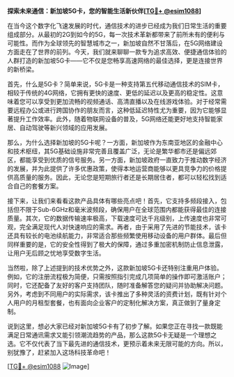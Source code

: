 **探索未来通信：新加坡5G卡，您的智能生活新伙伴[[TG💪+ @esim1088](https://t.me/s/esim1088)]**

在当今这个数字化飞速发展的时代，通信技术的进步已经成为我们日常生活的重要组成部分。从最初的2G到如今的5G，每一次技术革新都带来了前所未有的便利与可能性。而作为全球领先的智慧城市之一，新加坡自然不甘落后，在5G网络建设方面走在了世界的前列。今天，我们就来聊聊一款专为追求高效、便捷通信体验的人群打造的新加坡5G卡——它不仅是您畅享高速网络的最佳选择，更是连接世界的新桥梁。

首先，什么是5G卡？简单来说，5G卡是一种支持第五代移动通信技术的SIM卡，相较于传统的4G网络，它拥有更快的速度、更低的延迟以及更高的稳定性。这意味着您可以享受到更加流畅的视频通话、高清直播以及在线游戏体验。对于经常需要远程办公或进行跨国协作的朋友而言，这种低延迟特性尤为重要，因为它能够显著提升工作效率。此外，随着物联网设备的普及，5G网络还能更好地支持智能家居、自动驾驶等新兴领域的应用发展。

那么，为什么选择新加坡的5G卡呢？一方面，新加坡作为东南亚地区的金融中心和技术枢纽，其5G基础设施非常完善且覆盖广泛，无论是繁华都市还是偏远郊区，都能享受到优质的信号服务。另一方面，新加坡政府一直致力于推动数字经济的发展，并为此提供了许多优惠政策，使得本地运营商能够以更具竞争力的价格提供高质量的服务。因此，无论您是短期旅行者还是长期居住者，都可以轻松找到适合自己的套餐方案。

接下来，让我们来看看这款产品具体有哪些亮点吧！首先，它支持多频段接入，包括但不限于Sub-6GHz和毫米波频段，确保用户在全球范围内都能获得最佳的连接质量。其次，它的数据传输速率极高，下载速度可达千兆级别，上传速度也非常可观，完全满足现代人对快速响应的需求。再者，由于采用了先进的节能技术，该卡还具有较长的电池续航能力，非常适合那些频繁使用移动设备的用户群体。最后但同样重要的是，它的安全性得到了极大的保障，通过多重加密机制防止信息泄露，让用户无后顾之忧地享受数字生活。

当然啦，除了上述提到的技术优势之外，这款新加坡5G卡还特别注重用户体验。例如，它的注册流程极为简便，只需按照指引完成几项简单的操作即可激活账户；同时，它还配备了友好的客户支持团队，随时准备解答您的疑问并协助解决问题。另外，考虑到不同用户的实际需求，该卡推出了多种灵活的资费计划，既有针对个人用户的月租型套餐，也有面向企业客户的定制化解决方案，真正做到了量身定制。

说到这里，想必大家已经对新加坡5G卡有了初步了解。如果您正在寻找一款既能满足日常通讯需求又能引领潮流趋势的产品，那么这款5G卡无疑是一个理想之选。它不仅代表了当下最先进的通信技术，更预示着未来无限可能的方向。所以，别犹豫了，赶紧加入这场科技革命吧！

[[TG💪+ @esim1088](https://t.me/s/esim1088) ![Image](https://i.postimg.cc/4NQfJmqS/Snipaste-2025-05-13-00-14-12.png)]